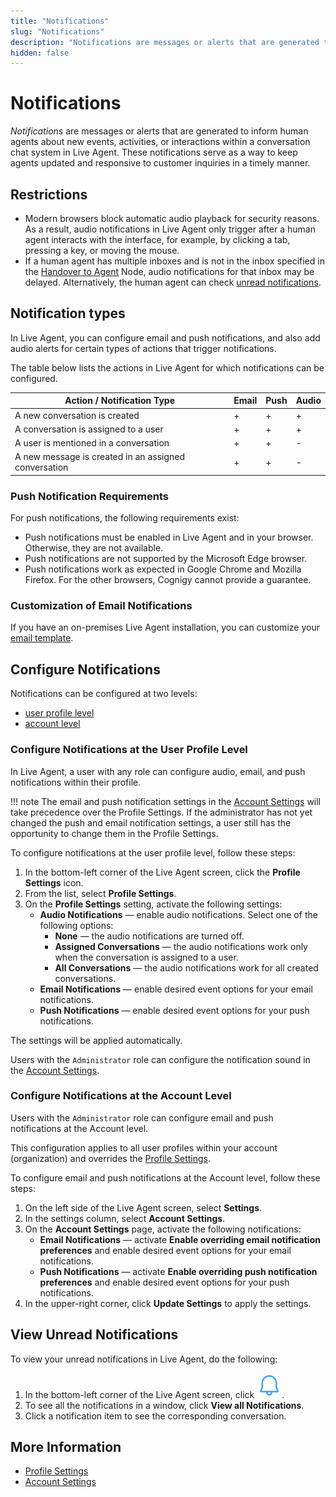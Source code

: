 ```yaml
---
title: "Notifications"
slug: "Notifications"
description: "Notifications are messages or alerts that are generated to inform human agents about new events, activities, or interactions within a conversation chat system in Live Agent. These notifications serve as a way to keep agents updated and responsive to customer inquiries in a timely manner."
hidden: false
---
```


# Notifications

_Notifications_ are messages or alerts that are generated to inform human agents about new events, activities, or interactions within a conversation chat system in Live Agent. These notifications serve as a way to keep agents updated and responsive to customer inquiries in a timely manner.

## Restrictions

- Modern browsers block automatic audio playback for security reasons. As a result, audio notifications in Live Agent only trigger after a human agent interacts with the interface, for example, by clicking a tab, pressing a key, or moving the mouse.
- If a human agent has multiple inboxes and is not in the inbox specified in the [Handover to Agent](../ai/build/node-reference/service/handover-to-agent.md#live-agent-settings) Node, audio notifications for that inbox may be delayed. Alternatively, the human agent can check [unread notifications](#view-unread-notifications).

## Notification types

In Live Agent, you can configure email and push notifications, and also add audio alerts for certain types of actions that trigger notifications.

The table below lists the actions in Live Agent for which notifications can be configured.

| Action / Notification Type                           | Email | Push | Audio |
|------------------------------------------------------|-------|------|-------|
| A new conversation is created                        | +     | +    | +     |
| A conversation is assigned to a user                 | +     | +    | +     |
| A user is mentioned in a conversation                | +     | +    | -     |
| A new message is created in an assigned conversation | +     | +    | -     |

### Push Notification Requirements

For push notifications, the following requirements exist:

- Push notifications must be enabled in Live Agent and in your browser. Otherwise, they are not available.
- Push notifications are not supported by the Microsoft Edge browser.
- Push notifications work as expected in Google Chrome and Mozilla Firefox. For the other browsers, Cognigy cannot provide a guarantee.

### Customization of Email Notifications

If you have an on-premises Live Agent installation, you can customize your [email template](installation/helm-values/email-templates.md).

## Configure Notifications

Notifications can be configured at two levels: 

- [user profile level](#configure-notifications-at-the-user-profile-level)
- [account level](#configure-notifications-at-the-account-level)

### Configure Notifications at the User Profile Level

In Live Agent, a user with any role can configure audio, email, and push notifications within their profile.

!!! note
    The email and push notification settings in the [Account Settings](#configure-notifications-at-the-account-level) will take precedence over the Profile Settings.
    If the administrator has not yet changed the push and email notification settings, a user still has the opportunity to change them in the Profile Settings.

To configure notifications at the user profile level, follow these steps:

1. In the bottom-left corner of the Live Agent screen, click the **Profile Settings** icon.
2. From the list, select **Profile Settings**.
3. On the **Profile Settings** setting, activate the following settings:
    -  **Audio Notifications** — enable audio notifications. Select one of the following options:
        - **None** — the audio notifications are turned off.
        - **Assigned Conversations** — the audio notifications work only when the conversation is assigned to a user. 
        - **All Conversations** — the audio notifications work for all created conversations.
    - **Email Notifications** — enable desired event options for your email notifications.
    - **Push Notifications** — enable desired event options for your push notifications.

The settings will be applied automatically.

Users with the `Administrator` role can configure the notification sound in the [Account Settings](settings/account-settings.md).

### Configure Notifications at the Account Level

Users with the `Administrator` role can configure email and push notifications at the Account level.

This configuration applies to all user profiles within your account (organization) and overrides the [Profile Settings](#configure-notifications-at-the-user-profile-level).

To configure email and push notifications at the Account level, follow these steps:

1. On the left side of the Live Agent screen, select **Settings**.
2. In the settings column, select **Account Settings**.
3. On the **Account Settings** page, activate the following notifications:
    - **Email Notifications** — activate **Enable overriding email notification preferences** and enable desired event options for your email notifications.
    - **Push Notifications** — activate **Enable overriding push notification preferences** and enable desired event options for your push notifications.
4. In the upper-right corner, click **Update Settings** to apply the settings.

## View Unread Notifications

To view your unread notifications in Live Agent, do the following:

1. In the bottom-left corner of the Live Agent screen, click ![bell](../_assets/icons/bell.svg).
2. To see all the notifications in a window, click **View all Notifications**.
3. Click a notification item to see the corresponding conversation.

## More Information

- [Profile Settings](./profile-settings.md)
- [Account Settings](./settings/account-settings.md)
